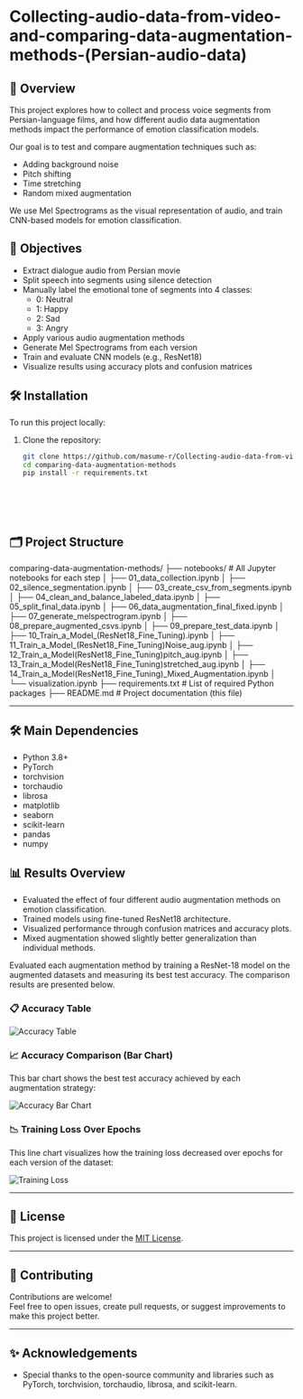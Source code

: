 # Collecting-audio-data-from-video-and-comparing-data-augmentation-methods-(Persian-audio-data)

## 📌 Overview

This project explores how to collect and process voice segments from Persian-language films, and how different audio data augmentation methods impact the performance of emotion classification models.

Our goal is to test and compare augmentation techniques such as:
- Adding background noise
- Pitch shifting
- Time stretching
- Random mixed augmentation

We use Mel Spectrograms as the visual representation of audio, and train CNN-based models for emotion classification.

## 🎯 Objectives

- Extract dialogue audio from Persian movie
- Split speech into segments using silence detection
- Manually label the emotional tone of segments into 4 classes:
  - 0: Neutral
  - 1: Happy
  - 2: Sad
  - 3: Angry
- Apply various audio augmentation methods
- Generate Mel Spectrograms from each version
- Train and evaluate CNN models (e.g., ResNet18)
- Visualize results using accuracy plots and confusion matrices


## 🛠️ Installation

To run this project locally:

1. Clone the repository:
   ```bash
   git clone https://github.com/masume-r/Collecting-audio-data-from-video-and-comparing-data-augmentation-methods-Persian-audio-data-.git
   cd comparing-data-augmentation-methods
   pip install -r requirements.txt







## 🗂️ Project Structure
comparing-data-augmentation-methods/ ├── notebooks/ # All Jupyter notebooks for each step │ ├──
 01_data_collection.ipynb │ ├── 02_silence_segmentation.ipynb │ ├── 03_create_csv_from_segments.ipynb │ ├── 04_clean_and_balance_labeled_data.ipynb │ ├── 05_split_final_data.ipynb │ ├── 06_data_augmentation_final_fixed.ipynb │ ├── 07_generate_melspectrogram.ipynb │ ├── 08_prepare_augmented_csvs.ipynb │ ├── 09_prepare_test_data.ipynb │ ├── 10_Train_a_Model_(ResNet18_Fine_Tuning).ipynb │ ├── 11_Train_a_Model_(ResNet18_Fine_Tuning)Noise_aug.ipynb │ ├──  12_Train_a_Model(ResNet18_Fine_Tuning)pitch_aug.ipynb │ ├── 13_Train_a_Model(ResNet18_Fine_Tuning)stretched_aug.ipynb │ ├── 14_Train_a_Model(ResNet18_Fine_Tuning)_Mixed_Augmentation.ipynb │ └── visualization.ipynb ├── requirements.txt # List of required Python packages ├── README.md # Project documentation (this file)


 
---

## 🛠️ Main Dependencies

- Python 3.8+
- PyTorch
- torchvision
- torchaudio
- librosa
- matplotlib
- seaborn
- scikit-learn
- pandas
- numpy




## 📊 Results Overview

- Evaluated the effect of four different audio augmentation methods on emotion classification.
- Trained models using fine-tuned ResNet18 architecture.
- Visualized performance through confusion matrices and accuracy plots.
- Mixed augmentation showed slightly better generalization than individual methods.

Evaluated each augmentation method by training a ResNet-18 model on the augmented datasets and measuring its best test accuracy. The comparison results are presented below.

### 📋 Accuracy Table

![Accuracy Table](notebooks/table.png)

### 📈 Accuracy Comparison (Bar Chart)

This bar chart shows the best test accuracy achieved by each augmentation strategy:

![Accuracy Bar Chart](notebooks/plt.png)

### 📉 Training Loss Over Epochs

This line chart visualizes how the training loss decreased over epochs for each version of the dataset:

![Training Loss](notebooks/plt-loss.png)

---

## 📄 License

This project is licensed under the [MIT License](LICENSE).

---

## 🤝 Contributing

Contributions are welcome!  
Feel free to open issues, create pull requests, or suggest improvements to make this project better.

---

## ✨ Acknowledgements

- Special thanks to the open-source community and libraries such as PyTorch, torchvision, torchaudio, librosa, and scikit-learn.








